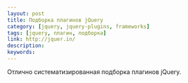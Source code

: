 ```yaml
---
layout: post
title: Подборка плагинов jQuery
category: [jquery, jquery-plugins, frameworks]
tags: [jquery, плагин, подборка]
link: http://jquer.in/
description:
keywords:
---
```


<p>Отлично систематизированная подборка плагинов jQuery.</p>
